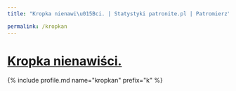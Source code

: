 ```yaml
---
title: "Kropka nienawi\u015Bci. | Statystyki patronite.pl | Patromierz"

permalink: /kropkan
---
```


# [Kropka nienawiści.](https://patronite.pl/kropkan)

{% include profile.md name="kropkan" prefix="k" %}
